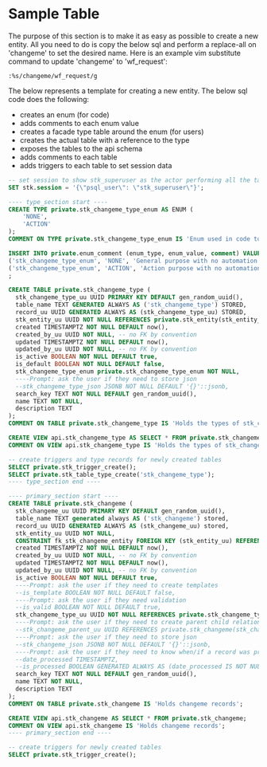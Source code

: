 # Sample Table

The purpose of this section is to make it as easy as possible to create a new entity. All you need to do is copy the below sql and perform a replace-all on 'changeme' to set the desired name. Here is an example vim substitute command to update 'changeme' to 'wf_request':

```vim
:%s/changeme/wf_request/g
```
The below represents a template for creating a new entity. The below sql code does the following:

- creates an enum (for code)
- adds comments to each enum value
- creates a facade type table around the enum (for users)
- creates the actual table with a reference to the type
- exposes the tables to the api schema
- adds comments to each table
- adds triggers to each table to set session data

```sql
-- set session to show stk_superuser as the actor performing all the tasks
SET stk.session = '{\"psql_user\": \"stk_superuser\"}';

---- type_section start ----
CREATE TYPE private.stk_changeme_type_enum AS ENUM (
    'NONE',
    'ACTION'
);
COMMENT ON TYPE private.stk_changeme_type_enum IS 'Enum used in code to automate and validate changeme types.';

INSERT INTO private.enum_comment (enum_type, enum_value, comment) VALUES
('stk_changeme_type_enum', 'NONE', 'General purpose with no automation or validation'),
('stk_changeme_type_enum', 'ACTION', 'Action purpose with no automation or validation')
;

CREATE TABLE private.stk_changeme_type (
  stk_changeme_type_uu UUID PRIMARY KEY DEFAULT gen_random_uuid(),
  table_name TEXT GENERATED ALWAYS AS ('stk_changeme_type') STORED,
  record_uu UUID GENERATED ALWAYS AS (stk_changeme_type_uu) STORED,
  stk_entity_uu UUID NOT NULL REFERENCES private.stk_entity(stk_entity_uu),
  created TIMESTAMPTZ NOT NULL DEFAULT now(),
  created_by_uu UUID NOT NULL, -- no FK by convention
  updated TIMESTAMPTZ NOT NULL DEFAULT now(),
  updated_by_uu UUID NOT NULL, -- no FK by convention
  is_active BOOLEAN NOT NULL DEFAULT true,
  is_default BOOLEAN NOT NULL DEFAULT false,
  stk_changeme_type_enum private.stk_changeme_type_enum NOT NULL,
  ----Prompt: ask the user if they need to store json
  --stk_changeme_type_json JSONB NOT NULL DEFAULT '{}'::jsonb,
  search_key TEXT NOT NULL DEFAULT gen_random_uuid(),
  name TEXT NOT NULL,
  description TEXT
);
COMMENT ON TABLE private.stk_changeme_type IS 'Holds the types of stk_changeme records. To see a list of all stk_changeme_type_enum enums and their comments, select from api.enum_value where enum_name is stk_changeme_type_enum.';

CREATE VIEW api.stk_changeme_type AS SELECT * FROM private.stk_changeme_type;
COMMENT ON VIEW api.stk_changeme_type IS 'Holds the types of stk_changeme records.';

-- create triggers and type records for newly created tables
SELECT private.stk_trigger_create();
SELECT private.stk_table_type_create('stk_changeme_type');
---- type_section end ----

---- primary_section start ----
CREATE TABLE private.stk_changeme (
  stk_changeme_uu UUID PRIMARY KEY DEFAULT gen_random_uuid(),
  table_name TEXT generated always AS ('stk_changeme') stored,
  record_uu UUID GENERATED ALWAYS AS (stk_changeme_uu) stored,
  stk_entity_uu UUID NOT NULL,
  CONSTRAINT fk_stk_changeme_entity FOREIGN KEY (stk_entity_uu) REFERENCES private.stk_entity(stk_entity_uu),
  created TIMESTAMPTZ NOT NULL DEFAULT now(),
  created_by_uu UUID NOT NULL, -- no FK by convention
  updated TIMESTAMPTZ NOT NULL DEFAULT now(),
  updated_by_uu UUID NOT NULL, -- no FK by convention
  is_active BOOLEAN NOT NULL DEFAULT true,
  ----Prompt: ask the user if they need to create templates
  --is_template BOOLEAN NOT NULL DEFAULT false,
  ----Prompt: ask the user if they need validation
  --is_valid BOOLEAN NOT NULL DEFAULT true,
  stk_changeme_type_uu UUID NOT NULL REFERENCES private.stk_changeme_type(stk_changeme_type_uu),
  ----Prompt: ask the user if they need to create parent child relationships inside the table
  --stk_changeme_parent_uu UUID REFERENCES private.stk_changeme(stk_changeme_uu),
  ----Prompt: ask the user if they need to store json
  --stk_changeme_json JSONB NOT NULL DEFAULT '{}'::jsonb,
  ----Prompt: ask the user if they need to know when/if a record was processed
  --date_processed TIMESTAMPTZ,
  --is_processed BOOLEAN GENERATED ALWAYS AS (date_processed IS NOT NULL) STORED,
  search_key TEXT NOT NULL DEFAULT gen_random_uuid(),
  name TEXT NOT NULL,
  description TEXT
);
COMMENT ON TABLE private.stk_changeme IS 'Holds changeme records';

CREATE VIEW api.stk_changeme AS SELECT * FROM private.stk_changeme;
COMMENT ON VIEW api.stk_changeme IS 'Holds changeme records';
---- primary_section end ----

-- create triggers for newly created tables
SELECT private.stk_trigger_create();
```
